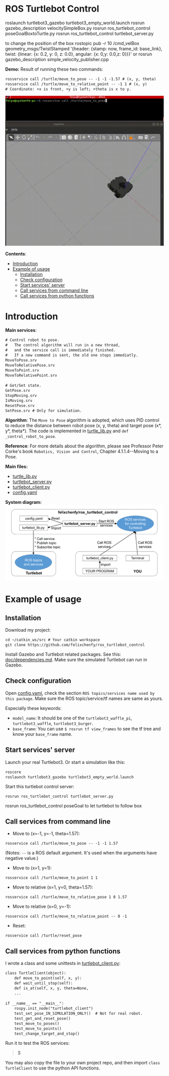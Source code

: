ROS Turtlebot Control
========================
roslaunch turtlebot3_gazebo turtlebot3_empty_world.launch 
rosrun gazebo_description velocitySimpleBox.py
rosrun ros_turtlebot_control poseGoalBoxtoTurtle.py
rosrun ros_turtlebot_control turtlebot_server.py

to change the position of the box
rostopic pub -r 10 /cmd_velBox geometry_msgs/TwistStamped  '{header: {stamp: now, frame_id: base_link}, twist: {linear:  {x: 0.2, y: 0, z: 0.0}, angular: {x: 0,y: 0.0,z: 0}}}'
or 
rosrun gazebo_description simple_velocity_publisher.cpp






**Demo:** Result of running these two commands:
```
rosservice call /turtle/move_to_pose -- -1 -1 -1.57 # (x, y, theta)
rosservice call /turtle/move_to_relative_point -- -1 1 # (x, y)
# Coordinate: +x is front, +y is left; +theta is x to y.
```

![](doc/demo.gif)

**Contents**:
- [Introduction](#introduction)
- [Example of usage](#example-of-usage)
  * [Installation](#installation)
  * [Check configuration](#check-configuration)
  * [Start services' server](#start-services--server)
  * [Call services from command line](#call-services-from-command-line)
  * [Call services from python functions](#call-services-from-python-functions)



# Introduction

**Main services**:
```
# Control robot to pose.
#   The control algorithm will run in a new thread, 
#   and the service call is immediately finished.
#   If a new command is sent, the old one stops immediatly.
MoveToPose.srv   
MoveToRelativePose.srv   
MoveToPoint.srv  
MoveToRelativePoint.srv

# Get/Set state.
GetPose.srv
StopMoving.srv
IsMoving.srv
ResetPose.srv
SetPose.srv # Only for simulation.
```

**Algorithm**:
The `Move to Pose` algorithm is adopted, which uses PID control to reduce the distance between robot pose (x, y, theta) and target pose (x*, y*, theta*). The code is implemented in [turtle_lib.py](turtle_lib.py) and `def _control_robot_to_pose`. 

**Reference**:
For more details about the algorithm, please see Professor Peter Corke's book `Robotics, Vision and Control`, Chapter 4.1.1.4--Moving to a Pose.

**Main files:**
* [turtle_lib.py](turtle_lib.py)
* [turtlebot_server.py](turtlebot_server.py)
* [turtlebot_client.py](turtlebot_client.py)
* [config.yaml](config.yaml)

**System diagram:**
![doc/system_diagram.png](doc/system_diagram.png)


# Example of usage

## Installation

Download my project:
```
cd ~/catkin_ws/src # Your catkin workspace
git clone https://github.com/felixchenfy/ros_turtlebot_control
```

Install Gazebo and Turtlebot related packages. See this: [doc/dependencies.md](doc/dependencies.md). Make sure the simulated Turtlebot can run in Gazebo.

## Check configuration

Open [config.yaml](config.yaml), check the section `ROS topics/services name used by this package`. Make sure the ROS topic/service/tf names are same as yours.

Especially these keywords:
* `model_name`: It should be one of the `turtlebot3_waffle_pi`, `turtlebot3_waffle`, `turtlebot3_burger`.
* `base_frame`: You can use `$ rosrun tf view_frames` to see the tf tree and know your `base_frame` name.

## Start services' server

Launch your real Turtlebot3. Or start a simulation like this:
```
roscore
roslaunch turtlebot3_gazebo turtlebot3_empty_world.launch 
``` 

Start this turtlebot control server:
``` 
rosrun ros_turtlebot_control turtlebot_server.py   
```
rosrun ros_turtlebot_control poseGoal to let turtlebot to follow box
## Call services from command line

* Move to (x=-1, y=-1, theta=1.57):
```
rosservice call /turtle/move_to_pose -- -1 -1 1.57
```
(Notes: `--` is a ROS default argument. It's used when the arguments have negative value.)

* Move to (x=1, y=1):
```
rosservice call /turtle/move_to_point 1 1
```

* Move to relative (x=1, y=0, theta=1.57):
```
rosservice call /turtle/move_to_relative_pose 1 0 1.57
```

* Move to relative (x=0, y=-1):
```
rosservice call /turtle/move_to_relative_point -- 0 -1
```

* Reset:
```
rosservice call /turtle/reset_pose
```

## Call services from python functions

I wrote a class and some unittests in [turtlebot_client.py](turtlebot_client.py):
```
class TurtleClient(object):
    def move_to_point(self, x, y):
    def wait_until_stop(self):
    def is_at(self, x, y, theta=None,
    ...

if __name__ == "__main__":
    rospy.init_node("turtlebot_client")
    test_set_pose_IN_SIMULATION_ONLY()  # Not for real robot.
    test_get_and_reset_pose()
    test_move_to_poses()
    test_move_to_points()
    test_change_target_and_stop()
```

Run it to test the ROS services:
> $    

You may also copy the file to your own project repo, and then import `class TurtleClient` to use the python API functions.
